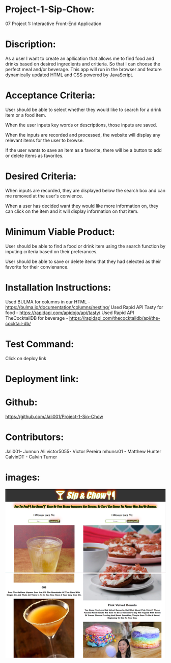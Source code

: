# Project-1-Sip-Chow:
07 Project 1: Interactive Front-End Application

# Discription:
As a user I want to create an apllication that allows me to find food and drinks based on desired ingredients and critieria. So that I can choose the perfect meal and/or beverage. This app will run in the browser and feature dynamically updated HTML and CSS powered by JavaScript.

# Acceptance Criteria:
User should be able to select whether they would like to search for a drink item or a food item.

When the user inputs key words or descriptions, those inputs are saved.

When the inputs are recorded and processed, the website will display any relevant items for the user to browse.

If the user wants to save an item as a favorite, there will be a button to add or delete items as favorites.

# Desired Criteria:
When inputs are recorded, they are displayed below the search box and can me removed at the user's convience.

When a user has decided want they would like more information on, they can click on the item and it will display information on that item.

# Minimum Viable Product:
User should be able to find a food or drink item using the search function by inputing criteria based on their preferances.

User should be able to save or delete items that they had selected as their favorite for their convienance.

# Installation Instructions:
 Used BULMA for columns in our HTML - https://bulma.io/documentation/columns/nesting/
 Used Rapid API Tasty for food - https://rapidapi.com/apidojo/api/tasty/
 Used Rapid API TheCocktailDB for beverage - https://rapidapi.com/thecocktaildb/api/the-cocktail-db/

 # Test Command:
 Click on deploy link

 # Deployment link:

 # Github:
 https://github.com/Jali001/Project-1-Sip-Chow

 # Contributors:
 Jali001- Junnun Ali
 victor5055- Victor Pereira
 mhunsr01 - Matthew Hunter
 CalvinDT - Calvin Turner

 # images:
 ![](/Readme%201.PNG)
![](/Read%20me%202.PNG)